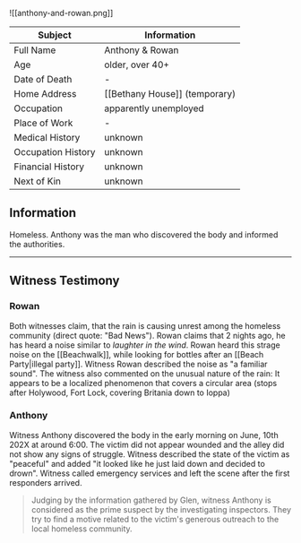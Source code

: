 ![[anthony-and-rowan.png]]

| Subject            | Information                   |
| ------------------ | ----------------------------- |
| Full Name          | Anthony & Rowan               |
| Age                | older, over 40+               |
| Date of Death      | -                             |
| Home Address       | [[Bethany House]] (temporary) |
| Occupation         | apparently unemployed         |
| Place of Work      | -                             |
| Medical History    | unknown                       |
| Occupation History | unknown                       |
| Financial History  | unknown                       |
| Next of Kin        | unknown                       |
## Information
Homeless. Anthony was the man who discovered the body and informed the authorities.

---
## Witness Testimony
### Rowan
Both witnesses claim, that the rain is causing unrest among the homeless community (direct quote: "Bad News"). Rowan claims that 2 nights ago, he has heard a noise similar to *laughter in the wind*. Rowan heard this strage noise on the [[Beachwalk]], while looking for bottles after an [[Beach Party|illegal party]]. Witness Rowan described the noise as "a familiar sound".
The witness also commented on the unusual nature of the rain: It appears to be a localized phenomenon that covers a circular area (stops after Holywood, Fort Lock, covering Britania down to Ioppa)
### Anthony
Witness Anthony discovered the body in the early morning on June, 10th 202X at around 6:00. The victim did not appear wounded and the alley did not show any signs of struggle. Witness described the state of the victim as "peaceful" and added "it looked like he just laid down and decided to drown". Witness called emergency services and left the scene after the first responders arrived. 

> Judging by the information gathered by Glen, witness Anthony is considered as the prime suspect by the investigating inspectors. They try to find a motive related to the victim's generous outreach to the local homeless community.



